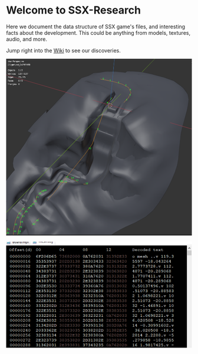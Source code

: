# Welcome to SSX-Research

Here we document the data structure of SSX game's files, and interesting facts about the development.
This could be anything from models, textures, audio, and more.

Jump right into the [Wiki](https://github.com/Linkz64/SSX-Research/wiki) to see our discoveries.

![](spline.png)

![](hex.png)




